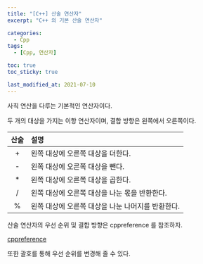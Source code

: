 ```yaml
---
title: "[C++] 산술 연산자"
excerpt: "C++ 의 기본 산술 연산자"

categories:
  - Cpp
tags:
  - [Cpp, 연산자]

toc: true
toc_sticky: true

last_modified_at: 2021-07-10
---
```


사칙 연산을 다루는 기본적인 연산자이다.

두 개의 대상을 가지는 이항 연산자이며, 결합 방향은 왼쪽에서 오른쪽이다.

|산술|설명|
|:--:|:--|
|+|왼쪽 대상에 오른쪽 대상을 더한다.|
|-|왼쪽 대상에 오른쪽 대상을 뺀다.|
|*|왼쪽 대상에 오른쪽 대상을 곱한다.|
|/|왼쪽 대상에 오른쪽 대상을 나눈 몫을 반환한다.|
|%|왼쪽 대상에 오른쪽 대상을 나눈 나머지를 반환한다.|

산술 연산자의 우선 순위 및 결합 방향은 cppreference 를 참조하자.

[cppreference](https://ko.cppreference.com/w/cpp/language/operator_precedence)

또한 괄호를 통해 우선 순위를 변경해 줄 수 있다.